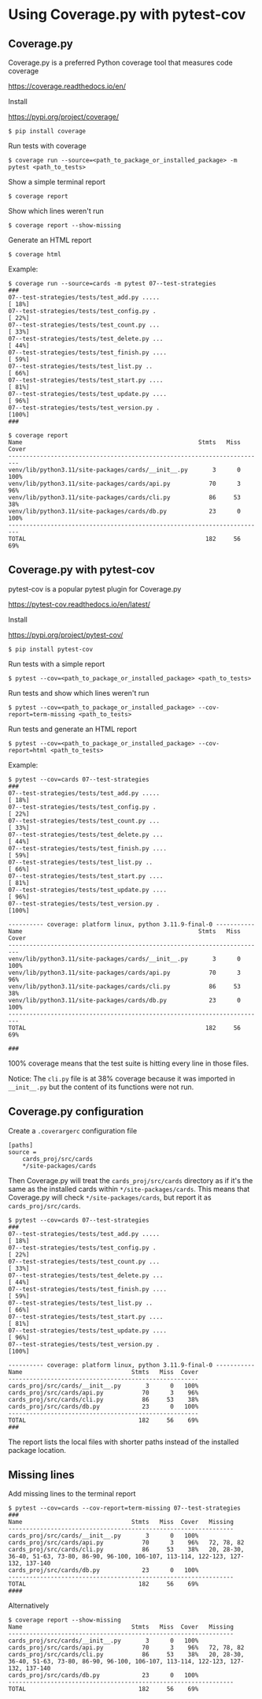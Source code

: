 # Using Coverage.py with pytest-cov

## Coverage.py
Coverage.py is a preferred Python coverage tool that measures code coverage

https://coverage.readthedocs.io/en/

Install

https://pypi.org/project/coverage/

```unix
$ pip install coverage
```

Run tests with coverage
```unix
$ coverage run --source=<path_to_package_or_installed_package> -m pytest <path_to_tests>
```

Show a simple terminal report
```unix
$ coverage report
```

Show which lines weren't run
```unix
$ coverage report --show-missing
```

Generate an HTML report
```unix
$ coverage html
```

Example:
```unix
$ coverage run --source=cards -m pytest 07--test-strategies
###
07--test-strategies/tests/test_add.py .....                                                                       [ 18%]
07--test-strategies/tests/test_config.py .                                                                        [ 22%]
07--test-strategies/tests/test_count.py ...                                                                       [ 33%]
07--test-strategies/tests/test_delete.py ...                                                                      [ 44%]
07--test-strategies/tests/test_finish.py ....                                                                     [ 59%]
07--test-strategies/tests/test_list.py ..                                                                         [ 66%]
07--test-strategies/tests/test_start.py ....                                                                      [ 81%]
07--test-strategies/tests/test_update.py ....                                                                     [ 96%]
07--test-strategies/tests/test_version.py .                                                                       [100%]
###
```
```unix
$ coverage report
Name                                                  Stmts   Miss  Cover
-------------------------------------------------------------------------
venv/lib/python3.11/site-packages/cards/__init__.py       3      0   100%
venv/lib/python3.11/site-packages/cards/api.py           70      3    96%
venv/lib/python3.11/site-packages/cards/cli.py           86     53    38%
venv/lib/python3.11/site-packages/cards/db.py            23      0   100%
-------------------------------------------------------------------------
TOTAL                                                   182     56    69%
```

## Coverage.py with pytest-cov

pytest-cov is a popular pytest plugin for Coverage.py

https://pytest-cov.readthedocs.io/en/latest/

Install

https://pypi.org/project/pytest-cov/

```unix
$ pip install pytest-cov
```

Run tests with a simple report
```unix
$ pytest --cov=<path_to_package_or_installed_package> <path_to_tests>
```

Run tests and show which lines weren't run
```unix
$ pytest --cov=<path_to_package_or_installed_package> --cov-report=term-missing <path_to_tests>
```

Run tests and generate an HTML report
```unix
$ pytest --cov=<path_to_package_or_installed_package> --cov-report=html <path_to_tests>
```

Example:
```unix
$ pytest --cov=cards 07--test-strategies
###
07--test-strategies/tests/test_add.py .....                                                                       [ 18%]
07--test-strategies/tests/test_config.py .                                                                        [ 22%]
07--test-strategies/tests/test_count.py ...                                                                       [ 33%]
07--test-strategies/tests/test_delete.py ...                                                                      [ 44%]
07--test-strategies/tests/test_finish.py ....                                                                     [ 59%]
07--test-strategies/tests/test_list.py ..                                                                         [ 66%]
07--test-strategies/tests/test_start.py ....                                                                      [ 81%]
07--test-strategies/tests/test_update.py ....                                                                     [ 96%]
07--test-strategies/tests/test_version.py .                                                                       [100%]

---------- coverage: platform linux, python 3.11.9-final-0 -----------
Name                                                  Stmts   Miss  Cover
-------------------------------------------------------------------------
venv/lib/python3.11/site-packages/cards/__init__.py       3      0   100%
venv/lib/python3.11/site-packages/cards/api.py           70      3    96%
venv/lib/python3.11/site-packages/cards/cli.py           86     53    38%
venv/lib/python3.11/site-packages/cards/db.py            23      0   100%
-------------------------------------------------------------------------
TOTAL                                                   182     56    69%

###
```
100% coverage means that the test suite is hitting every line in those files.

Notice: 
The `cli.py` file is at 38% coverage because it was imported in `__init__.py` but the content of its functions were not run.

## Coverage.py configuration

Create a `.coverargerc` configuration file
```
[paths]
source =
    cards_proj/src/cards
    */site-packages/cards
```

Then Coverage.py will treat the `cards_proj/src/cards` directory as if it's the same 
as the installed cards within `*/site-packages/cards`.
This means that Coverage.py will check `*/site-packages/cards`, but report it as `cards_proj/src/cards`.

```unix
$ pytest --cov=cards 07--test-strategies
###
07--test-strategies/tests/test_add.py .....                                                                       [ 18%]
07--test-strategies/tests/test_config.py .                                                                        [ 22%]
07--test-strategies/tests/test_count.py ...                                                                       [ 33%]
07--test-strategies/tests/test_delete.py ...                                                                      [ 44%]
07--test-strategies/tests/test_finish.py ....                                                                     [ 59%]
07--test-strategies/tests/test_list.py ..                                                                         [ 66%]
07--test-strategies/tests/test_start.py ....                                                                      [ 81%]
07--test-strategies/tests/test_update.py ....                                                                     [ 96%]
07--test-strategies/tests/test_version.py .                                                                       [100%]

---------- coverage: platform linux, python 3.11.9-final-0 -----------
Name                               Stmts   Miss  Cover
------------------------------------------------------
cards_proj/src/cards/__init__.py       3      0   100%
cards_proj/src/cards/api.py           70      3    96%
cards_proj/src/cards/cli.py           86     53    38%
cards_proj/src/cards/db.py            23      0   100%
------------------------------------------------------
TOTAL                                182     56    69%
###
```
The report lists the local files with shorter paths instead of the installed package location.

## Missing lines

Add missing lines to the terminal report
```unix
$ pytest --cov=cards --cov-report=term-missing 07--test-strategies
###
Name                               Stmts   Miss  Cover   Missing
----------------------------------------------------------------
cards_proj/src/cards/__init__.py       3      0   100%
cards_proj/src/cards/api.py           70      3    96%   72, 78, 82
cards_proj/src/cards/cli.py           86     53    38%   20, 28-30, 36-40, 51-63, 73-80, 86-90, 96-100, 106-107, 113-114, 122-123, 127-132, 137-140
cards_proj/src/cards/db.py            23      0   100%
----------------------------------------------------------------
TOTAL                                182     56    69%
####
```

Alternatively
```unix
$ coverage report --show-missing
Name                               Stmts   Miss  Cover   Missing
----------------------------------------------------------------
cards_proj/src/cards/__init__.py       3      0   100%
cards_proj/src/cards/api.py           70      3    96%   72, 78, 82
cards_proj/src/cards/cli.py           86     53    38%   20, 28-30, 36-40, 51-63, 73-80, 86-90, 96-100, 106-107, 113-114, 122-123, 127-132, 137-140
cards_proj/src/cards/db.py            23      0   100%
----------------------------------------------------------------
TOTAL                                182     56    69%
```
